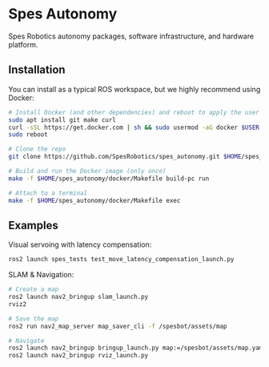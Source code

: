 # Spes Autonomy

Spes Robotics autonomy packages, software infrastructure, and hardware platform.

## Installation

You can install as a typical ROS workspace, but we highly recommend using Docker: 

```bash
# Install Docker (and other dependencies) and reboot to apply the user group change
sudo apt install git make curl
curl -sSL https://get.docker.com | sh && sudo usermod -aG docker $USER
sudo reboot 

# Clone the repo
git clone https://github.com/SpesRobotics/spes_autonomy.git $HOME/spes_autonomy

# Build and run the Docker image (only once)
make -f $HOME/spes_autonomy/docker/Makefile build-pc run

# Attach to a terminal
make -f $HOME/spes_autonomy/docker/Makefile exec
```

## Examples

Visual servoing with latency compensation:
```bash
ros2 launch spes_tests test_move_latency_compensation_launch.py
```

SLAM & Navigation:
```bash
# Create a map
ros2 launch nav2_bringup slam_launch.py
rviz2

# Save the map
ros2 run nav2_map_server map_saver_cli -f /spesbot/assets/map

# Navigate
ros2 launch nav2_bringup bringup_launch.py map:=/spesbot/assets/map.yaml
ros2 launch nav2_bringup rviz_launch.py
```

